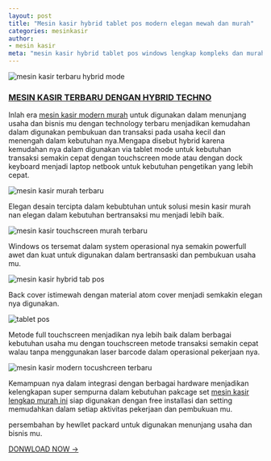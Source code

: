 ```yaml
---
layout: post
title: "Mesin kasir hybrid tablet pos modern elegan mewah dan murah"
categories: mesinkasir
author:
- mesin kasir
meta: "mesin kasir hybrid tablet pos windows lengkap kompleks dan murah untuk toko dan resto"
---
```

![mesin kasir terbaru hybrid mode](https://mesinkasir.github.io/assets/img/mesin%20kasir%20murah%20modern%20mewah.jpg)

### **[MESIN KASIR TERBARU DENGAN HYBRID TECHNO](/mesinkasir/2020/03/25/hybrid.html)**

Inlah era [mesin kasir modern murah](/mesinkasir/2020/03/25/hybrid.html) untuk digunakan dalam menunjang usaha dan bisnis mu dengan technology terbaru menjadikan kemudahan dalam digunakan pembukuan dan transaksi pada usaha kecil dan menengah dalam kebutuhan nya.Mengapa disebut hybrid karena kemudahan nya dalam digunakan via tablet mode untuk kebutuhan transaksi semakin cepat dengan touchscreen mode atau dengan dock keyboard menjadi laptop netbook untuk kebutuhan pengetikan yang lebih cepat.

![mesin kasir murah terbaru](https://mesinkasir.github.io/assets/img/mesin%20kasir%20online%20murah.jpg)

Elegan desain tercipta dalam kebubtuhan untuk solusi mesin kasir murah nan elegan dalam kebutuhan bertransaksi mu menjadi lebih baik. 


![mesin kasir touchscreen murah terbaru](https://mesinkasir.github.io/assets/img/mesin%20kasir%20murah%20terbaru.jpg)

Windows os tersemat dalam system operasional nya semakin powerfull awet dan kuat untuk digunakan dalam bertransaski dan pembukuan usaha mu.



![mesin kasir hybrid tab pos](https://mesinkasir.github.io/assets/img/mesin%20kasir%20murah%20terbaru%20tahun%20ini.jpg)

Back cover istimewah dengan material atom cover menjadi semkakin elegan nya digunakan.



![tablet pos](https://mesinkasir.github.io/assets/img/mesin%20kasir%20tablet%20pos.jpg)

Metode full touchscreen menjadikan nya lebih baik dalam berbagai kebutuhan usaha mu dengan touchscreen metode transaksi semakin cepat walau tanpa menggunakan laser barcode dalam operasional pekerjaan nya.



![mesin kasir modern tocushcreen terbaru](https://mesinkasir.github.io/assets/img/mesin%20kasir%20murah%20lengkap.jpg)

Kemampuan nya dalam integrasi dengan berbagai hardware menjadikan kelengkapan super sempurna dalam kebutuhan pakcage set [mesin kasir lengkap murah ini](/mesinkasir/2020/03/25/hybrid.html) siap digunakan dengan free installasi dan setting memudahkan dalam setiap aktivitas pekerjaan dan pembukuan mu.

persembahan by hewllet packard untuk digunakan menunjang usaha dan bisnis mu.


[DONWLOAD NOW →](https://mesinkasir.github.io/e-catalog/Mesin%20kasir%20tablet%20pos%20hybrid.pdf)
